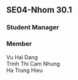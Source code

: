 ## SE04-Nhom 30.1  
### Student Manager  
### Member  
Vu Hai Dang  
Trinh Thi Cam Nhung  
Ha Trung Hieu  